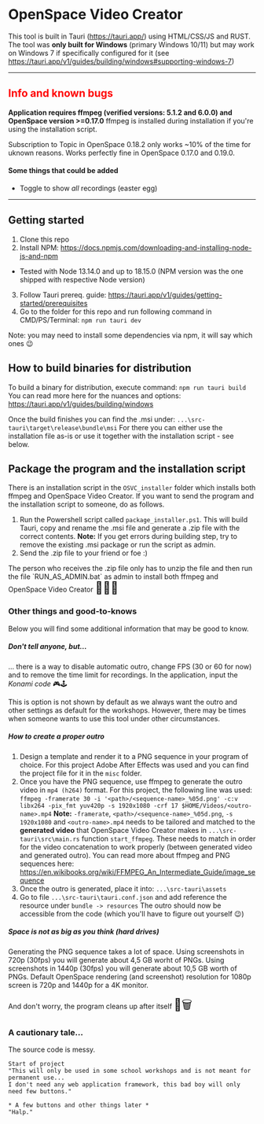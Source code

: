 # OpenSpace Video Creator

This tool is built in Tauri (https://tauri.app/) using HTML/CSS/JS and RUST.
The tool was **only built for Windows** (primary Windows 10/11) but may work on Windows 7 if specifically configured for it 
(see https://tauri.app/v1/guides/building/windows#supporting-windows-7)

------------------

<h2 style="color:red">Info and known bugs</h2>

**Application requires ffmpeg (verified versions: 5.1.2 and 6.0.0) and OpenSpace version >=0.17.0**
ffmpeg is installed during installation if you're using the installation script.

Subscription to Topic in OpenSpace 0.18.2 only works ~10% of the time for uknown reasons.
Works perfectly fine in OpenSpace 0.17.0 and 0.19.0.

#### Some things that could be added
- Toggle to show _all_ recordings (easter egg)

---------------

## Getting started

1. Clone this repo
2. Install NPM: https://docs.npmjs.com/downloading-and-installing-node-js-and-npm
- Tested with Node 13.14.0 and up to 18.15.0 (NPM version was the one shipped with respective Node version)
3. Follow Tauri prereq. guide: https://tauri.app/v1/guides/getting-started/prerequisites
4. Go to the folder for this repo and run following command in CMD/PS/Terminal: `npm run tauri dev`

Note: you may need to install some dependencies via npm, it will say which ones 😉

## How to build binaries for distribution

To build a binary for distribution, execute command: `npm run tauri build`
You can read more here for the nuances and options: https://tauri.app/v1/guides/building/windows

Once the build finishes you can find the .msi under: `...\src-tauri\target\release\bundle\msi`
For there you can either use the installation file as-is or use it together with the installation script - see below.

## Package the program and the installation script

There is an installation script in the `OSVC_installer` folder which installs both ffmpeg and OpenSpace Video Creator.
If you want to send the program and the installation script to someone, do as follows.

1. Run the Powershell script called `package_installer.ps1`. 
This will build Tauri, copy and rename the .msi file and generate a .zip file with the correct contents.
**Note:** If you get errors during building step, try to remove the existing .msi package or run the script as admin.
2. Send the .zip file to your friend or foe :)
<div>
The person who receives the .zip file only has to unzip the file and then run the file `RUN_AS_ADMIN.bat` as admin to install both ffmpeg and OpenSpace Video Creator <p style="display: inline; font-size: x-large">🎉🎊🎈</p>
</div>

### Other things and good-to-knows
Below you will find some additional information that may be good to know.

##### Don't tell anyone, but...
... there is a way to disable automatic outro, change FPS (30 or 60 for now) and to remove the time limit for recordings.
In the application, input the _Konami code_ 🎮🕹️

This is option is not shown by default as we always want the outro and other settings as default for the workshops. 
However, there may be times when someone wants to use this tool under other circumstances.

##### How to create a proper outro
1. Design a template and render it to a PNG sequence in your program of choice.
For this project Adobe After Effects was used and you can find the project file for it in the `misc` folder.
2. Once you have the PNG sequence, use ffmpeg to generate the outro video in `mp4 (h264)` format.
For this project, the following line was used: `ffmpeg -framerate 30 -i '<path>/<sequence-name>_%05d.png' -c:v libx264 -pix_fmt yuv420p -s 1920x1080 -crf 17 $HOME/Videos/<outro-name>.mp4` 
**Note:** `-framerate`, `<path>/<sequence-name>_%05d.png`, `-s 1920x1080` and `<outro-name>.mp4` needs to be tailored and matched to the __generated video__ that OpenSpace Video Creator makes in `...\src-tauri\src\main.rs` function `start_ffmpeg`. 
These needs to match in order for the video concatenation to work properly (between generated video and generated outro).
You can read more about ffmpeg and PNG sequences here: https://en.wikibooks.org/wiki/FFMPEG_An_Intermediate_Guide/image_sequence
3. Once the outro is generated, place it into: `...\src-tauri\assets` 
4. Go to file `...\src-tauri\tauri.conf.json` and add reference the resource under `bundle -> resources`
The outro should now be accessible from the code (which you'll have to figure out yourself 😉)


##### Space is not as big as you think (hard drives)
Generating the PNG sequence takes a lot of space.
Using screenshots in 720p (30fps) you will generate about 4,5 GB worht of PNGs.
Using screenshots in 1440p (30fps) you will generate about 10,5 GB worth of PNGs.
Default OpenSpace rendering (and screenshot) resolution for 1080p screen is 720p and 1440p for a 4K monitor.

<div>
And don't worry, the program cleans up after itself <p style="display: inline; font-size: x-large">🧹🗑️</p>
</div>


### A cautionary tale...
The source code is messy.

```
Start of project
"This will only be used in some school workshops and is not meant for permanent use...
I don't need any web application framework, this bad boy will only need few buttons."

* A few buttons and other things later *
"Halp."

```